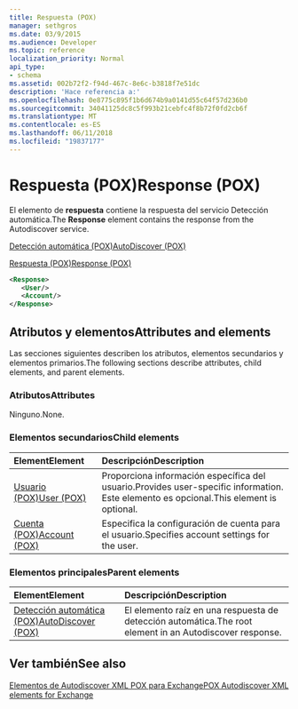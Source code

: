```yaml
---
title: Respuesta (POX)
manager: sethgros
ms.date: 03/9/2015
ms.audience: Developer
ms.topic: reference
localization_priority: Normal
api_type:
- schema
ms.assetid: 002b72f2-f94d-467c-8e6c-b3818f7e51dc
description: 'Hace referencia a:'
ms.openlocfilehash: 0e8775c895f1b6d674b9a0141d55c64f57d236b0
ms.sourcegitcommit: 34041125dc8c5f993b21cebfc4f8b72f0fd2cb6f
ms.translationtype: MT
ms.contentlocale: es-ES
ms.lasthandoff: 06/11/2018
ms.locfileid: "19837177"
---
```

# <a name="response-pox"></a><span data-ttu-id="b563e-103">Respuesta (POX)</span><span class="sxs-lookup"><span data-stu-id="b563e-103">Response (POX)</span></span>


  
<span data-ttu-id="b563e-104">El elemento de **respuesta** contiene la respuesta del servicio Detección automática.</span><span class="sxs-lookup"><span data-stu-id="b563e-104">The **Response** element contains the response from the Autodiscover service.</span></span> 
  
[<span data-ttu-id="b563e-105">Detección automática (POX)</span><span class="sxs-lookup"><span data-stu-id="b563e-105">AutoDiscover (POX)</span></span>](autodiscover-pox.md)
  
[<span data-ttu-id="b563e-106">Respuesta (POX)</span><span class="sxs-lookup"><span data-stu-id="b563e-106">Response (POX)</span></span>](response-pox.md)
  
```xml
<Response>
   <User/>
   <Account/>
</Response>
```

## <a name="attributes-and-elements"></a><span data-ttu-id="b563e-107">Atributos y elementos</span><span class="sxs-lookup"><span data-stu-id="b563e-107">Attributes and elements</span></span>

<span data-ttu-id="b563e-108">Las secciones siguientes describen los atributos, elementos secundarios y elementos primarios.</span><span class="sxs-lookup"><span data-stu-id="b563e-108">The following sections describe attributes, child elements, and parent elements.</span></span>
  
### <a name="attributes"></a><span data-ttu-id="b563e-109">Atributos</span><span class="sxs-lookup"><span data-stu-id="b563e-109">Attributes</span></span>

<span data-ttu-id="b563e-110">Ninguno.</span><span class="sxs-lookup"><span data-stu-id="b563e-110">None.</span></span>
  
### <a name="child-elements"></a><span data-ttu-id="b563e-111">Elementos secundarios</span><span class="sxs-lookup"><span data-stu-id="b563e-111">Child elements</span></span>

|<span data-ttu-id="b563e-112">**Element**</span><span class="sxs-lookup"><span data-stu-id="b563e-112">**Element**</span></span>|<span data-ttu-id="b563e-113">**Descripción**</span><span class="sxs-lookup"><span data-stu-id="b563e-113">**Description**</span></span>|
|:-----|:-----|
|[<span data-ttu-id="b563e-114">Usuario (POX)</span><span class="sxs-lookup"><span data-stu-id="b563e-114">User (POX)</span></span>](user-pox.md) <br/> |<span data-ttu-id="b563e-115">Proporciona información específica del usuario.</span><span class="sxs-lookup"><span data-stu-id="b563e-115">Provides user-specific information.</span></span> <span data-ttu-id="b563e-116">Este elemento es opcional.</span><span class="sxs-lookup"><span data-stu-id="b563e-116">This element is optional.</span></span>  <br/> |
|[<span data-ttu-id="b563e-117">Cuenta (POX)</span><span class="sxs-lookup"><span data-stu-id="b563e-117">Account (POX)</span></span>](account-pox.md) <br/> |<span data-ttu-id="b563e-118">Especifica la configuración de cuenta para el usuario.</span><span class="sxs-lookup"><span data-stu-id="b563e-118">Specifies account settings for the user.</span></span>  <br/> |
   
### <a name="parent-elements"></a><span data-ttu-id="b563e-119">Elementos principales</span><span class="sxs-lookup"><span data-stu-id="b563e-119">Parent elements</span></span>

|<span data-ttu-id="b563e-120">**Element**</span><span class="sxs-lookup"><span data-stu-id="b563e-120">**Element**</span></span>|<span data-ttu-id="b563e-121">**Descripción**</span><span class="sxs-lookup"><span data-stu-id="b563e-121">**Description**</span></span>|
|:-----|:-----|
|[<span data-ttu-id="b563e-122">Detección automática (POX)</span><span class="sxs-lookup"><span data-stu-id="b563e-122">AutoDiscover (POX)</span></span>](autodiscover-pox.md) <br/> |<span data-ttu-id="b563e-123">El elemento raíz en una respuesta de detección automática.</span><span class="sxs-lookup"><span data-stu-id="b563e-123">The root element in an Autodiscover response.</span></span>  <br/> |
   
## <a name="see-also"></a><span data-ttu-id="b563e-124">Ver también</span><span class="sxs-lookup"><span data-stu-id="b563e-124">See also</span></span>



[<span data-ttu-id="b563e-125">Elementos de Autodiscover XML POX para Exchange</span><span class="sxs-lookup"><span data-stu-id="b563e-125">POX Autodiscover XML elements for Exchange</span></span>](pox-autodiscover-xml-elements-for-exchange.md)

